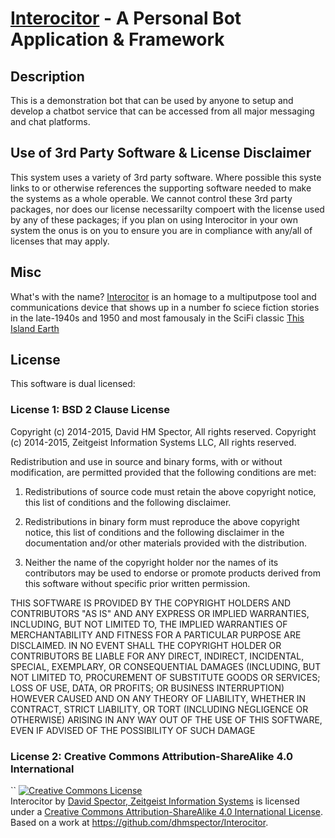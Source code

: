 # [Interocitor](https://en.wikipedia.org/wiki/Interocitor) - A Personal Bot Application & Framework

## Description

This is a demonstration bot that can be used by anyone to setup and
develop a chatbot service that can be accessed from all major
messaging and chat platforms.

## Use of 3rd Party Software & License Disclaimer

This system uses a variety of 3rd party software.  Where possible this
syste links to or otherwise references the supporting software needed
to make the systems as a whole operable. We cannot control these 3rd
party packages, nor does our license necessarilty compoert with the
license used by any of these packages; if you plan on using
Interocitor in your own system the onus is on you to ensure you are in
compliance with any/all of licenses that may apply.

## Misc

What's with the name?
[Interocitor](https://en.wikipedia.org/wiki/Interocitor) is an homage
to a multiputpose tool and communications device that shows up in a
number fo sciece fiction stories in the late-1940s and 1950 and most
famousaly in the SciFi classic [This Island Earth]()




## License

This software is dual licensed:

### License 1:  BSD 2 Clause License


Copyright (c) 2014-2015, David HM Spector, All rights reserved.
Copyright (c) 2014-2015, Zeitgeist Information Systems LLC, All rights reserved.

Redistribution and use in source and binary forms, with or without
modification, are permitted provided that the following conditions are
met:

1. Redistributions of source code must retain the above copyright
notice, this list of conditions and the following disclaimer.

2. Redistributions in binary form must reproduce the above copyright
notice, this list of conditions and the following disclaimer in the
documentation and/or other materials provided with the distribution.

3. Neither the name of the copyright holder nor the names of its
contributors may be used to endorse or promote products derived from
this software without specific prior written permission.

THIS SOFTWARE IS PROVIDED BY THE COPYRIGHT HOLDERS AND CONTRIBUTORS
"AS IS" AND ANY EXPRESS OR IMPLIED WARRANTIES, INCLUDING, BUT NOT
LIMITED TO, THE IMPLIED WARRANTIES OF MERCHANTABILITY AND FITNESS FOR
A PARTICULAR PURPOSE ARE DISCLAIMED. IN NO EVENT SHALL THE COPYRIGHT
HOLDER OR CONTRIBUTORS BE LIABLE FOR ANY DIRECT, INDIRECT, INCIDENTAL,
SPECIAL, EXEMPLARY, OR CONSEQUENTIAL DAMAGES (INCLUDING, BUT NOT
LIMITED TO, PROCUREMENT OF SUBSTITUTE GOODS OR SERVICES; LOSS OF USE,
DATA, OR PROFITS; OR BUSINESS INTERRUPTION) HOWEVER CAUSED AND ON ANY
THEORY OF LIABILITY, WHETHER IN CONTRACT, STRICT LIABILITY, OR TORT
(INCLUDING NEGLIGENCE OR OTHERWISE) ARISING IN ANY WAY OUT OF THE USE
OF THIS SOFTWARE, EVEN IF ADVISED OF THE POSSIBILITY OF SUCH DAMAGE


### License 2: Creative Commons Attribution-ShareAlike 4.0 International
``
<a rel="license" href="http://creativecommons.org/licenses/by-sa/4.0/"><img alt="Creative Commons License" style="border-width:0" src="https://i.creativecommons.org/l/by-sa/4.0/88x31.png" /></a><br /><span xmlns:dct="http://purl.org/dc/terms/" property="dct:title">Interocitor</span> by <a xmlns:cc="http://creativecommons.org/ns#" href="https://zeitgeist.com" property="cc:attributionName" rel="cc:attributionURL">David Spector, Zeitgeist Information Systems</a> is licensed under a <a rel="license" href="http://creativecommons.org/licenses/by-sa/4.0/">Creative Commons Attribution-ShareAlike 4.0 International License</a>.<br />Based on a work at <a xmlns:dct="http://purl.org/dc/terms/" href="https://github.com/dhmspector/Interocitor" rel="dct:source">https://github.com/dhmspector/Interocitor</a>.
```
